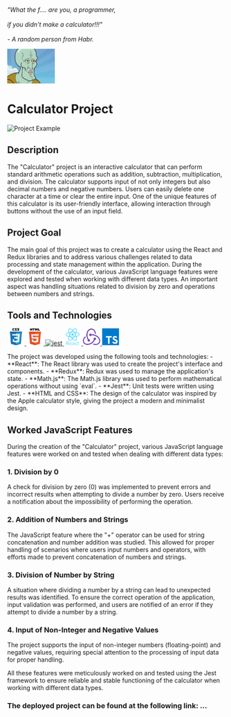 <br>_"What the f.... are you, a programmer,_</br>
<br>_if you didn't make a calculator!!!"_</br> 
 <br>_- A random person from Habr._</br>

<img src="habr.jpeg" alt="userHabr" width="110" height="80">


# Calculator Project
![Project Example](Calckcrop.gif)
## Description

The "Calculator" project is an interactive calculator that can perform standard arithmetic operations such as addition, subtraction, multiplication, and division. The calculator supports input of not only integers but also decimal numbers and negative numbers. Users can easily delete one character at a time or clear the entire input. One of the unique features of this calculator is its user-friendly interface, allowing interaction through buttons without the use of an input field.

## Project Goal

The main goal of this project was to create a calculator using the React and Redux libraries and to address various challenges related to data processing and state management within the application. During the development of the calculator, various JavaScript language features were explored and tested when working with different data types. An important aspect was handling situations related to division by zero and operations between numbers and strings.

## Tools and Technologies
<p align="left"> <a href="https://www.w3schools.com/css/" target="_blank" rel="noreferrer"> <img src="https://raw.githubusercontent.com/devicons/devicon/master/icons/css3/css3-original-wordmark.svg" alt="css3" width="40" height="40"/> </a> <a href="https://www.w3.org/html/" target="_blank" rel="noreferrer"> <img src="https://raw.githubusercontent.com/devicons/devicon/master/icons/html5/html5-original-wordmark.svg" alt="html5" width="40" height="40"/> </a> <a href="https://jestjs.io" target="_blank" rel="noreferrer"> <img src="https://www.vectorlogo.zone/logos/jestjsio/jestjsio-icon.svg" alt="jest" width="40" height="40"/> </a> <a href="https://reactjs.org/" target="_blank" rel="noreferrer"> <img src="https://raw.githubusercontent.com/devicons/devicon/master/icons/react/react-original-wordmark.svg" alt="react" width="40" height="40"/> </a> <a href="https://redux.js.org" target="_blank" rel="noreferrer"> <img src="https://raw.githubusercontent.com/devicons/devicon/master/icons/redux/redux-original.svg" alt="redux" width="40" height="40"/> </a> <a href="https://www.typescriptlang.org/" target="_blank" rel="noreferrer"> <img src="https://raw.githubusercontent.com/devicons/devicon/master/icons/typescript/typescript-original.svg" alt="typescript" width="40" height="40"/> </a> </p>
The project was developed using the following tools and technologies:
- **React**: The React library was used to create the project's interface and components.
- **Redux**: Redux was used to manage the application's state.
- **Math.js**: The Math.js library was used to perform mathematical operations without using `eval`.
- **Jest**: Unit tests were written using Jest.
- **HTML and CSS**: The design of the calculator was inspired by the Apple calculator style, giving the project a modern and minimalist design.


## Worked JavaScript Features

During the creation of the "Calculator" project, various JavaScript language features were worked on and tested when dealing with different data types:

### 1. Division by 0
A check for division by zero (0) was implemented to prevent errors and incorrect results when attempting to divide a number by zero. Users receive a notification about the impossibility of performing the operation.

### 2. Addition of Numbers and Strings
The JavaScript feature where the "+" operator can be used for string concatenation and number addition was studied. This allowed for proper handling of scenarios where users input numbers and operators, with efforts made to prevent concatenation of numbers and strings.

### 3. Division of Number by String
A situation where dividing a number by a string can lead to unexpected results was identified. To ensure the correct operation of the application, input validation was performed, and users are notified of an error if they attempt to divide a number by a string.

### 4. Input of Non-Integer and Negative Values
The project supports the input of non-integer numbers (floating-point) and negative values, requiring special attention to the processing of input data for proper handling.

All these features were meticulously worked on and tested using the Jest framework to ensure reliable and stable functioning of the calculator when working with different data types.

### The deployed project can be found at the following link: ...    
